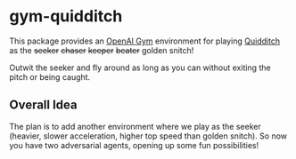 # gym-quidditch

This package provides an [OpenAI Gym](https://gym.openai.com/) environment for playing [Quidditch](https://en.wikipedia.org/wiki/Quidditch) as the ~~seeker~~ ~~chaser~~ ~~keeper~~ ~~beater~~ golden snitch!

Outwit the seeker and fly around as long as you can without exiting the pitch or being caught.

## Overall Idea

The plan is to add another environment where we play as the seeker (heavier, slower acceleration, higher top speed than golden snitch). So now you have two adversarial agents, opening up some fun possibilities!